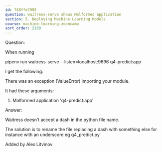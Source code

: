 ```yaml
---
id: 748ffe7992
question: waitress-serve shows Malformed application
section: 5. Deploying Machine Learning Models
course: machine-learning-zoomcamp
sort_order: 2190
---
```


Question:

When running

pipenv run waitress-serve --listen=localhost:9696 q4-predict:app

I get the following:

There was an exception (ValueError) importing your module.

It had these arguments:

1. Malformed application 'q4-predict:app'

Answer:

Waitress doesn’t accept a dash in the python file name.

The solution is to rename the file replacing a dash with something else for instance with an underscore eg q4_predict.py

Added by Alex Litvinov

